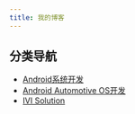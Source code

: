 ```yaml
---
title: 我的博客
---
```


## 分类导航

- [Android系统开发](/android-dev/)
- [Android Automotive OS开发](/android-automotive-os-dev/)
- [IVI Solution](/ivi-solution/)